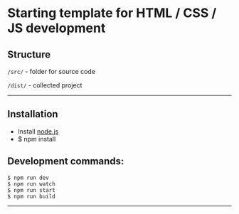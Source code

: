 # Starting template for HTML / CSS / JS development


## Structure
`/src/` - folder for source code

`/dist/` - collected project
***

## Installation
+   Install [node.js](https://github.com/creationix/nvm)
+   $ npm install

## Development commands:
    $ npm run dev
    $ npm run watch
    $ npm run start
    $ npm run build
***
